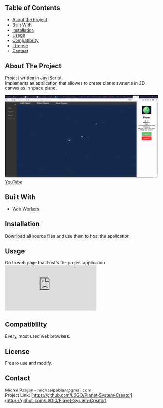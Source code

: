 ## Table of Contents

* [About the Project](#about-the-project)
* [Built With](#built-with)
* [Installation](#installation)
* [Usage](#usage)
* [Compatibility](#Compatibility)
* [License](#license)
* [Contact](#contact)


## About The Project
Project written in JavaScript.</br>
Implements an application that allowes to create planet systems in 2D canvas as in space plane.

![planet_system_creator](https://github.com/L0GI0/Images/blob/master/Solar_System_Simulator_-_JavaScript__HTML__CSS.gif)<br/>
[YouTube](https://www.youtube.com/watch?v=gkrNLjemLQY)
## Built With
* [Web Workers](https://www.sfml-dev.org/)

## Installation
Download all source files and use them to host the application.

## Usage
Go to web page that host's the project application <br />
![Planet System Creator](http://planetsystemcreator.c1.biz/gravityField.html)


## Compatibility
Every, most used web browsers. 

## License
Free to use and modify.

## Contact
Michal Pabjan - michaelpabjan@gmail.com<br />
Project Link: [https://github.com/L0GI0/Planet-System-Creator](https://github.com/L0GI0/Planet-System-Creator)

